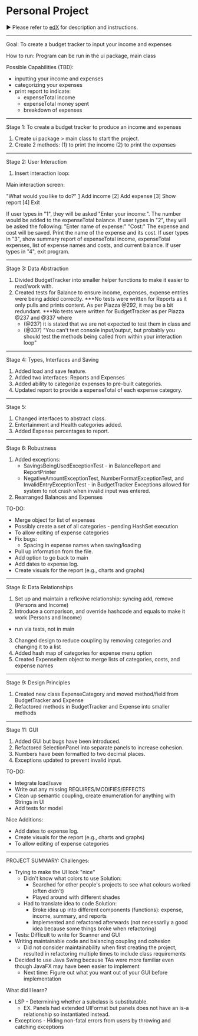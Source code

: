 # Personal Project
:arrow_forward: Please refer to [edX][1] for description and instructions.

[1]: https://edge.edx.org/courses/course-v1:UBC+CPSC210+2018W1/courseware/a4d49b3ef5fa4fe2bd9496e76d72dc48/e2887456a15a48dbb040ecdac313168f/1?activate_block_id=block-v1%3AUBC%2BCPSC210%2B2018W1%2Btype%40vertical%2Bblock%40ff793bbcd5544e82bb5052f0dffe5d71

*********************************************************************
Goal: To create a budget tracker to input your income and expenses

How to run: Program can be run in the ui package, main class

Possible Capabilities (TBD):
- inputting your income and expenses
- categorizing your expenses
- print report to indicate:
	- expenseTotal income
	- expenseTotal money spent
	- breakdown of expenses

*********************************************************************
Stage 1: To create a budget tracker to produce an income and expenses

1. Create ui package > main class to start the project.
2. Create 2 methods: 
   (1) to print the income
   (2) to print the expenses

*********************************************************************
Stage 2: User Interaction

1. Insert interaction loop:

Main interaction screen:

"What would you like to do?"
[1] Add income
[2] Add expense
[3] Show report
[4] Exit

If user types in "1", they will be asked "Enter your income:". The number would be added to the expenseTotal balance.
If user types in "2", they will be asked the following:
	"Enter name of expense:"
	"Cost:"
	The expense and cost will be saved.
	Print the name of the expense and its cost.
If user types in "3", show summary report of expenseTotal income, expenseTotal expenses, list of expense names and costs, and current balance.
If user types in "4", exit program.

*********************************************************************
Stage 3: Data Abstraction

1. Divided BudgetTracker into smaller helper functions to make it easier to read/work with.
2. Created tests for Balance to ensure income, expenses, expense entries were being added correctly.
	***No tests were written for Reports as it only pulls and prints content. As per Piazza @292, it may be a bit redundant.
	***No tests were written for BudgetTracker as per Piazza @237 and @337 where 
	- (@237) it is stated that we are not expected to test them in class and 
	- (@337) "You can't test console input/output, but probably you should test the methods being called from within your interaction loop"

*********************************************************************
Stage 4: Types, Interfaces and Saving

1. Added load and save feature.
2. Added two interfaces: Reports and Expenses
3. Added ability to categorize expenses to pre-built categories.
4. Updated report to provide a expenseTotal of each expense category.

*********************************************************************
Stage 5:

1. Changed interfaces to abstract class.
2. Entertainment and Health categories added.
3. Added Expense percentages to report.

*********************************************************************
Stage 6: Robustness

1. Added exceptions:
    - SavingsBeingUsedExceptionTest - in BalanceReport and ReportPrinter
    - NegativeAmountExceptionTest, NumberFormatExceptionTest, and InvalidEntryExceptionTest - in BudgetTracker
    Exceptions allowed for system to not crash when invalid input was entered.
2. Rearranged Balances and Expenses

TO-DO:
- Merge object for list of expenses
- Possibly create a set of all categories - pending HashSet execution
- To allow editing of expense categories
- Fix bugs:
	- Spacing in expense names when saving/loading
- Pull up information from the file.
- Add option to go back to main
- Add dates to expense log.
- Create visuals for the report (e.g., charts and graphs)

*********************************************************************
Stage 8: Data Relationships

1. Set up and maintain a reflexive relationship: syncing add, remove (Persons and Income)
2. Introduce a comparison, and override hashcode and equals to make it work (Persons and Income)
- run via tests, not in main
3. Changed design to reduce coupling by removing categories and changing it to a list
4. Added hash map of categories for expense menu option
5. Created ExpenseItem object to merge lists of categories, costs, and expense names

*********************************************************************
Stage 9: Design Principles

1. Created new class ExpenseCategory and moved method/field from BudgetTracker and Expense
2. Refactored methods in BudgetTracker and Expense into smaller methods

*********************************************************************
Stage 11: GUI

1. Added GUI but bugs have been introduced.
2. Refactored SelectionPanel into separate panels to increase cohesion.
3. Numbers have been formatted to two decimal places.
4. Exceptions updated to prevent invalid input.

TO-DO:
- Integrate load/save
- Write out any missing REQUIRES/MODIFIES/EFFECTS
- Clean up semantic coupling, create enumeration for anything with Strings in UI
- Add tests for model

Nice Additions:
- Add dates to expense log.
- Create visuals for the report (e.g., charts and graphs)
- To allow editing of expense categories

*********************************************************************
PROJECT SUMMARY:
Challenges:
- Trying to make the UI look "nice"
    - Didn't know what colors to use
        Solution:
        - Searched for other people's projects to see what colours worked (often didn't)
        - Played around with different shades
    - Had to translate idea to code
        Solution:
        - Broke idea up into different components (functions): expense, income, summary, and reports
        - Implemented and refactored afterwards (not necessarily a good idea because some things broke when refactoring)
- Tests: Difficult to write for Scanner and GUI
- Writing maintainable code and balancing coupling and cohesion
    - Did not consider maintainability when first creating the project,
    resulted in refactoring multiple times to include class requirements
- Decided to use Java Swing because TAs were more familiar even though JavaFX may have been easier to implement
    - Next time: Figure out what you want out of your GUI before implementation

What did I learn?
- LSP - Determining whether a subclass is substitutable.
    - EX. Panels had extended UIFormat but panels does not have an is-a relationship so instantiated instead.
- Exceptions - Hiding non-fatal errors from users by throwing and catching exceptions
